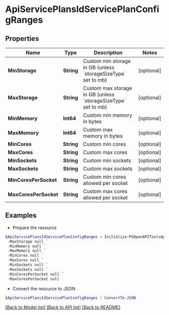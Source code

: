 # ApiServicePlansIdServicePlanConfigRanges
## Properties

Name | Type | Description | Notes
------------ | ------------- | ------------- | -------------
**MinStorage** | **String** | Custom min storage in GB (unless &#x60;storageSizeType&#x60; set to mb) | [optional] 
**MaxStorage** | **String** | Custom max storage in GB (unless &#x60;storageSizeType&#x60; set to mb) | [optional] 
**MinMemory** | **Int64** | Custom min memory in bytes | [optional] 
**MaxMemory** | **Int64** | Custom max memory in bytes | [optional] 
**MinCores** | **String** | Custom min cores | [optional] 
**MaxCores** | **String** | Custom max cores | [optional] 
**MinSockets** | **String** | Custom min sockets | [optional] 
**MaxSockets** | **String** | Custom max sockets | [optional] 
**MinCoresPerSocket** | **String** | Custom min cores allowed per socket | [optional] 
**MaxCoresPerSocket** | **String** | Custom max cores allowed per socket | [optional] 

## Examples

- Prepare the resource
```powershell
$ApiServicePlansIdServicePlanConfigRanges = Initialize-PSOpenAPIToolsApiServicePlansIdServicePlanConfigRanges  -MinStorage null `
 -MaxStorage null `
 -MinMemory null `
 -MaxMemory null `
 -MinCores null `
 -MaxCores null `
 -MinSockets null `
 -MaxSockets null `
 -MinCoresPerSocket null `
 -MaxCoresPerSocket null
```

- Convert the resource to JSON
```powershell
$ApiServicePlansIdServicePlanConfigRanges | ConvertTo-JSON
```

[[Back to Model list]](../README.md#documentation-for-models) [[Back to API list]](../README.md#documentation-for-api-endpoints) [[Back to README]](../README.md)

